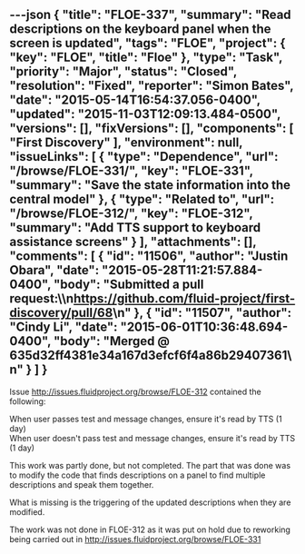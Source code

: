 ---json
{
  "title": "FLOE-337",
  "summary": "Read descriptions on the keyboard panel when the screen is updated",
  "tags": "FLOE",
  "project": {
    "key": "FLOE",
    "title": "Floe"
  },
  "type": "Task",
  "priority": "Major",
  "status": "Closed",
  "resolution": "Fixed",
  "reporter": "Simon Bates",
  "date": "2015-05-14T16:54:37.056-0400",
  "updated": "2015-11-03T12:09:13.484-0500",
  "versions": [],
  "fixVersions": [],
  "components": [
    "First Discovery"
  ],
  "environment": null,
  "issueLinks": [
    {
      "type": "Dependence",
      "url": "/browse/FLOE-331/",
      "key": "FLOE-331",
      "summary": "Save the state information into the central model"
    },
    {
      "type": "Related to",
      "url": "/browse/FLOE-312/",
      "key": "FLOE-312",
      "summary": "Add TTS support to keyboard assistance screens"
    }
  ],
  "attachments": [],
  "comments": [
    {
      "id": "11506",
      "author": "Justin Obara",
      "date": "2015-05-28T11:21:57.884-0400",
      "body": "Submitted a pull request:\\\n<https://github.com/fluid-project/first-discovery/pull/68>\n"
    },
    {
      "id": "11507",
      "author": "Cindy Li",
      "date": "2015-06-01T10:36:48.694-0400",
      "body": "Merged @ 635d32ff4381e34a167d3efcf6f4a86b29407361\n"
    }
  ]
}
---
Issue <http://issues.fluidproject.org/browse/FLOE-312> contained the following:

When user passes test and message changes, ensure it's read by TTS (1 day)\
When user doesn't pass test and message changes, ensure it's read by TTS (1 day)&#x20;

This work was partly done, but not completed. The part that was done was to modify the code that finds descriptions on a panel to find multiple descriptions and speak them together.

What is missing is the triggering of the updated descriptions when they are modified.

The work was not done in FLOE-312 as it was put on hold due to reworking being carried out in <http://issues.fluidproject.org/browse/FLOE-331>

        